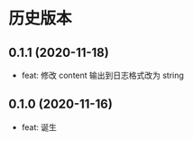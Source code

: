 # 历史版本

## 0.1.1 (2020-11-18)

- feat: 修改 content 输出到日志格式改为 string

## 0.1.0 (2020-11-16)

- feat: 诞生
